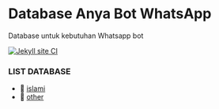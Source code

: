 # Database Anya Bot WhatsApp

Database untuk kebutuhan Whatsapp bot

[![Jekyll site CI](https://github.com/anyabotwa/database/actions/workflows/jekyll.yml/badge.svg?branch=main)](https://github.com/anyabotwa/database/actions/workflows/jekyll.yml)

### LIST DATABASE

* 📁 [islami](https://github.com/anyabotwa/database/tree/main/islami)
* 📁 [other](https://github.com/anyabotwa/database/tree/main/other)
